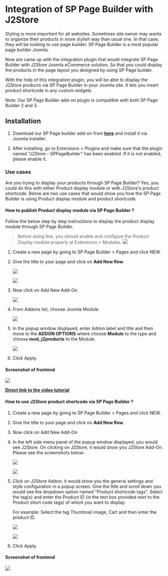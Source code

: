 # Integration of SP Page Builder with J2Store


Styling is more important for all websites. Sometimes site owner may wants to organize their products in more stylish way than usual one. In that case, they will be looking to use page builder. SP Page Builder is a most popular page builder Joomla.

Now are came up with the integration plugin that would integrate SP Page Builder with J2Store Joomla eCommerce solution. So that you could display the products in the page layout you designed by using SP Page builder.

With the help of this integration plugin, you will be able to display the J2Store products via SP Page Builder in your Joomla site. It lets you insert product shortcode in any custom widgets.

Note: Our SP Page Builder add-on plugin is compatible with both SP Page Builder 2 and 3.

## Installation

1. Download our SP Page builder add-on from **[here](https://www.j2store.org/extensions/integrations/sp-page-builder.html)** and install it via Joomla installer.

2. After installing, go to Extensions > Plugins and make sure that the plugin named "J2Store - SPPageBuilder" has been enabled. If it is not enabled, please enable it.

### Use cases


Are you trying to display your products through SP Page Builder? Yes, you could do this with either Product display module or with J2Store's product shortcode. Below are two use cases that would show you how the SP Page Builder is using Product display module and product shortcode.

#### How to publish Product display module via SP Page Builder ?

Follow the below step by step instructions to display the product display module through SP Page Builder.

> Before doing this, you should enable and configure the Product Display module properly at Extensions > Modules.
![](./assets/images/sp-modj2prod.png)

1. Create a new page by going to SP Page Builder > Pages and click NEW.

2. Give the title to your page and click on **Add New Row**.

    ![](./assets/images/sp-add-new.png)

    ![](./assets/images/sp-add-newrow.png)

3. Now click on Add New Add-On

    ![](./assets/images/sp-newaddon.png)
    
4. From Addons list, choose Joomla Module.

    ![](./assets/images/sp-joomod.png)

5. In the popup window displayed, enter Admin label and title and then move to the **ADDON OPTIONS** where choose **Module** to the type and choose **mod_j2products** to the Module.

    ![](./assets/images/sp-prodmod.png)
    
6. Click Apply.

#### Screenshot of frontend

![](./assets/images/sp-prodmodfront.png)

**[Direct link to the video tutorial](https://www.j2store.org/support/video-tutorials/sp-page-builder-using-product-display-module.html)**

#### How to use J2Store product shortcode via SP Page Builder ?

1. Create a new page by going to SP Page Builder > Pages and click NEW.

2. Give the title to your page and click on **Add New Row**.

3. Now click on Add New Add-On

4. In the left side menu panel of the popup window displayed, you would see J2Store. On clicking on J2Store, it would show you J2Store Add-On. Please see the screenshots below:

    ![](./assets/images/sp-j2store.png)
    
    ![](./assets/images/sp-j2addon.png)
    
5. Click on J2Store Addon. it would show you the general settings and style configuration in a popup screen. Give the title and scroll down you would see the dropdown option named "Product shortcode tags". Select the tag(s) and enter the Product ID (in the text box provided next to the Product short code tags) of which you want to display.

    For example: Select the tag Thumbnail image, Cart and then enter the product ID.
    
    ![](./assets/images/sp-j2addonsettings.png)
    
    ![](./assets/images/sp-j2shortcode.png)
    
6. Click Apply.

#### Screenshot of frontend

![](./assets/images/sp-j2frontend.png)